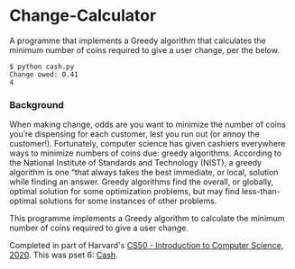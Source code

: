 # Change-Calculator
A programme that implements a Greedy algorithm that calculates the minimum number of coins required to give a user change, per the below.
```
$ python cash.py
Change owed: 0.41
4
```

### Background
When making change, odds are you want to minimize the number of coins you’re dispensing for each customer, lest you run out (or annoy the customer!). Fortunately, computer science has given cashiers everywhere ways to minimize numbers of coins due: greedy algorithms.
According to the National Institute of Standards and Technology (NIST), a greedy algorithm is one “that always takes the best immediate, or local, solution while finding an answer. Greedy algorithms find the overall, or globally, optimal solution for some optimization problems, but may find less-than-optimal solutions for some instances of other problems.

This programme implements a Greedy algorithm to calculate the minimum number of coins required to give a user change.

Completed in part of Harvard's [CS50 - Introduction to Computer Science, 2020](https://cs50.harvard.edu/x/2020/).
This was pset 6: [Cash](https://cs50.harvard.edu/x/2020/psets/6/cash/).
